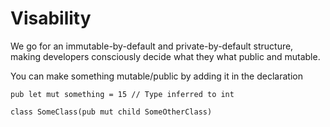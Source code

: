 # Visability

We go for an immutable-by-default and private-by-default structure,
making developers consciously decide what they what public and mutable.

You can make something mutable/public by adding it in the declaration

```
pub let mut something = 15 // Type inferred to int

class SomeClass(pub mut child SomeOtherClass)
```
